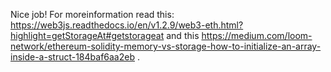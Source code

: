 Nice job! For moreinformation read this: https://web3js.readthedocs.io/en/v1.2.9/web3-eth.html?highlight=getStorageAt#getstorageat and this https://medium.com/loom-network/ethereum-solidity-memory-vs-storage-how-to-initialize-an-array-inside-a-struct-184baf6aa2eb .